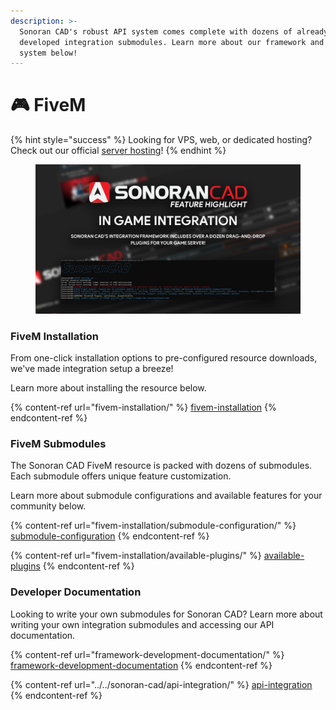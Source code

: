```yaml
---
description: >-
  Sonoran CAD's robust API system comes complete with dozens of already
  developed integration submodules. Learn more about our framework and submodule
  system below!
---
```


# 🎮 FiveM

{% hint style="success" %}
Looking for VPS, web, or dedicated hosting? Check out our official [server hosting](../../other-products/server-hosting.md)!
{% endhint %}

<figure><img src="../../.gitbook/assets/ingameinte-2.png" alt=""><figcaption></figcaption></figure>

### FiveM Installation

From one-click installation options to pre-configured resource downloads, we've made integration setup a breeze!

Learn more about installing the resource below.

{% content-ref url="fivem-installation/" %}
[fivem-installation](fivem-installation/)
{% endcontent-ref %}

### FiveM Submodules

The Sonoran CAD FiveM resource is packed with dozens of submodules. Each submodule offers unique feature customization.

Learn more about submodule configurations and available features for your community below.

{% content-ref url="fivem-installation/submodule-configuration/" %}
[submodule-configuration](fivem-installation/submodule-configuration/)
{% endcontent-ref %}

{% content-ref url="fivem-installation/available-plugins/" %}
[available-plugins](fivem-installation/available-plugins/)
{% endcontent-ref %}

### Developer Documentation

Looking to write your own submodules for Sonoran CAD? Learn more about writing your own integration submodules and accessing our API documentation.

{% content-ref url="framework-development-documentation/" %}
[framework-development-documentation](framework-development-documentation/)
{% endcontent-ref %}

{% content-ref url="../../sonoran-cad/api-integration/" %}
[api-integration](../../sonoran-cad/api-integration/)
{% endcontent-ref %}
